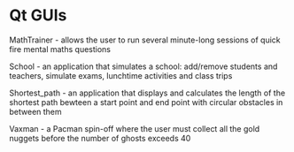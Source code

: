 # Qt GUIs
MathTrainer - allows the user to run several minute-long sessions of quick fire mental maths questions

School - an application that simulates a school: add/remove students and teachers, simulate exams, lunchtime activities and class trips

Shortest_path - an application that displays and calculates the length of the shortest path bewteen a start point and end point with circular obstacles in between them

Vaxman - a Pacman spin-off where the user must collect all the gold nuggets before the number of ghosts exceeds 40
